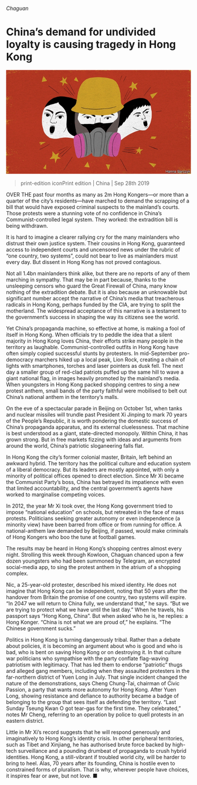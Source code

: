 ###### Chaguan

# China’s demand for undivided loyalty is causing tragedy in Hong Kong 

![image](images/20190928_CND000_1.jpg) 

> print-edition iconPrint edition | China | Sep 28th 2019 

OVER THE past four months as many as 2m Hong Kongers—or more than a quarter of the city’s residents—have marched to demand the scrapping of a bill that would have exposed criminal suspects to the mainland’s courts. Those protests were a stunning vote of no confidence in China’s Communist-controlled legal system. They worked: the extradition bill is being withdrawn. 

It is hard to imagine a clearer rallying cry for the many mainlanders who distrust their own justice system. Their cousins in Hong Kong, guaranteed access to independent courts and uncensored news under the rubric of “one country, two systems”, could not bear to live as mainlanders must every day. But dissent in Hong Kong has not proved contagious. 

Not all 1.4bn mainlanders think alike, but there are no reports of any of them marching in sympathy. That may be in part because, thanks to the unsleeping censors who guard the Great Firewall of China, many know nothing of the extradition debate. But it is also because an unknowable but significant number accept the narrative of China’s media that treacherous radicals in Hong Kong, perhaps funded by the CIA, are trying to split the motherland. The widespread acceptance of this narrative is a testament to the government’s success in shaping the way its citizens see the world. 

Yet China’s propaganda machine, so effective at home, is making a fool of itself in Hong Kong. When officials try to peddle the idea that a silent majority in Hong Kong loves China, their efforts strike many people in the territory as laughable. Communist-controlled outfits in Hong Kong have often simply copied successful stunts by protesters. In mid-September pro-democracy marchers hiked up a local peak, Lion Rock, creating a chain of lights with smartphones, torches and laser pointers as dusk fell. The next day a smaller group of red-clad patriots puffed up the same hill to wave a giant national flag, in images heavily promoted by the mainland’s media. When youngsters in Hong Kong packed shopping centres to sing a new protest anthem, small bands of the party faithful were mobilised to belt out China’s national anthem in the territory’s malls. 

On the eve of a spectacular parade in Beijing on October 1st, when tanks and nuclear missiles will trundle past President Xi Jinping to mark 70 years of the People’s Republic, it is worth pondering the domestic success of China’s propaganda apparatus, and its external cluelessness. That machine is best understood as a giant, state-directed monopoly. Within China, it has grown strong. But in free markets fizzing with ideas and arguments from around the world, China’s patriotic sloganeering falls flat. 

In Hong Kong the city’s former colonial master, Britain, left behind an awkward hybrid. The territory has the political culture and education system of a liberal democracy. But its leaders are mostly appointed, with only a minority of political offices opened to direct election. Since Mr Xi became the Communist Party’s boss, China has betrayed its impatience with even that limited accountability, and the central government’s agents have worked to marginalise competing voices. 

In 2012, the year Mr Xi took over, the Hong Kong government tried to impose “national education” on schools, but retreated in the face of mass protests. Politicians seeking greater autonomy or even independence (a minority view) have been barred from office or from running for office. A national-anthem law demanded by Beijing, if passed, would make criminals of Hong Kongers who boo the tune at football games. 

The results may be heard in Hong Kong’s shopping centres almost every night. Strolling this week through Kowloon, Chaguan chanced upon a few dozen youngsters who had been summoned by Telegram, an encrypted social-media app, to sing the protest anthem in the atrium of a shopping complex. 

Nic, a 25-year-old protester, described his mixed identity. He does not imagine that Hong Kong can be independent, noting that 50 years after the handover from Britain the promise of one country, two systems will expire. “In 2047 we will return to China fully, we understand that,” he says. “But we are trying to protect what we have until the last day.” When he travels, his passport says “Hong Kong, China”. But when asked who he is, he replies: a Hong Konger. “China is not what we are proud of,” he explains. “The Chinese government sucks.” 

Politics in Hong Kong is turning dangerously tribal. Rather than a debate about policies, it is becoming an argument about who is good and who is bad, who is bent on saving Hong Kong or on destroying it. In that culture war politicians who sympathise with the party conflate flag-waving patriotism with legitimacy. That has led them to endorse “patriotic” thugs and alleged gang members, including when they assaulted protesters in the far-northern district of Yuen Long in July. That single incident changed the nature of the demonstrations, says Cheng Chung-Tai, chairman of Civic Passion, a party that wants more autonomy for Hong Kong. After Yuen Long, showing resistance and defiance to authority became a badge of belonging to the group that sees itself as defending the territory. “Last Sunday Tseung Kwan O got tear-gas for the first time. They celebrated,” notes Mr Cheng, referring to an operation by police to quell protests in an eastern district. 

Little in Mr Xi’s record suggests that he will respond generously and imaginatively to Hong Kong’s identity crisis. In other peripheral territories, such as Tibet and Xinjiang, he has authorised brute force backed by high-tech surveillance and a pounding drumbeat of propaganda to crush hybrid identities. Hong Kong, a still-vibrant if troubled world city, will be harder to bring to heel. Alas, 70 years after its founding, China is hostile even to constrained forms of pluralism. That is why, wherever people have choices, it inspires fear or awe, but not love. ■ 

